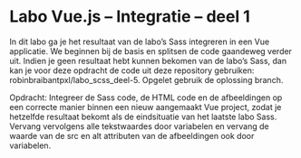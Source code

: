 # Labo Vue.js – Integratie – deel 1

In dit labo ga je het resultaat van de labo’s Sass integreren in een Vue applicatie. We beginnen bij de basis en splitsen de code gaandeweg verder uit.
Indien je geen resultaat hebt kunnen bekomen van de labo’s Sass, dan kan je voor deze opdracht de code uit deze repository gebruiken: robinbraibantpxl/labo_scss_deel-5. Opgelet gebruik de oplossing branch.

Opdracht: Integreer de Sass code, de HTML code en de afbeeldingen op een correcte manier binnen een nieuw aangemaakt Vue project, zodat je hetzelfde resultaat bekomt als de eindsituatie van het laatste labo Sass. Vervang vervolgens alle tekstwaardes door variabelen en vervang de waarde van de src en alt attributen van de afbeeldingen ook door variabelen.